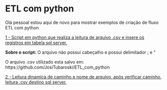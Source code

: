 # ETL com python

Olá pessoal estou aqui de novo para mostrar exemplos de criação de fluxo ETL com python

<div> 
<p><a href="https://github.com/JosiTubaroski/ETL_com_python/blob/main/ETL_Clientes.py">1 - Script em python que realiza a leitura de arquivo .csv e insere os registros em tabela sql server.</a></p>
</div> 

<p><b>Sobre o script:</b> O arquivo não possui cabeçalho e possui delimitador ; e " </p>
O arquivo .csv utilizado esta salvo em: https://github.com/JosiTubaroski/ETL_com_python

<div> 
<p></p>   
<p><a href="https://github.com/JosiTubaroski/ETL_com_python/blob/main/ETL_Clientes.py">2 - Leitura dinamica de caminho e nome de arquivo, após verificar caminho, leitura .csv destino sql server.</a></p>
</div> 
